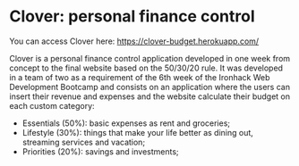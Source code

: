 # Clover: personal finance control

You can access Clover here: https://clover-budget.herokuapp.com/

Clover is a personal finance control application developed in one week from concept to the final website based on the 50/30/20 rule. It was developed in a team of two as a requirement of the 6th week of the Ironhack Web Development Bootcamp and consists on an application where the users can insert their revenue and expenses and the website calculate their budget on each custom category: <br/>
<ul>
  <li>Essentials (50%): basic expenses as rent and groceries;</li>
  <li>Lifestyle (30%): things that make your life better as dining out, streaming services and vacation;</li>
  <li>Priorities (20%): savings and investments;</li>
</ul>

